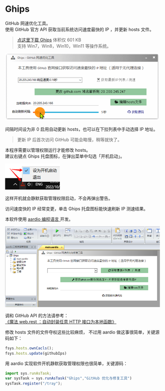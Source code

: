 # Ghips 
GitHub 网速优化工具。  
使用 GitHub 官方 API 获取当前系统访问速度最快的 IP ，并更新 hosts 文件。  

>[点这里下载 Ghips](https://github.com/aardio/Ghips/releases/download/1.2/Ghips1.2.7z) 体积仅 601 KB  
支持 Win7，Win8，Win10，Win11 等操作系统。  

![Ghips](./screenshots/Ghips1.gif)

间隔时间设为非 0 启用自动更新 hosts，也可以在下拉列表中手动选择 IP 地址。
>更新 IP 后首次访问 GitHub 可能会略慢，稍等就快了。 

本程序需要以管理权限运行才能修改 hosts。  
建议右键点 Ghips 托盘图标，在弹出菜单中勾选「开机启动」。

![Ghips](./screenshots/menu.png)

这样开机就会静默获取管理权限启动，不会再弹出警告。

访问速度快的 IP 经常变更，单击 Ghips 托盘图标能快速刷新 IP 测速结果。   

 
本软件使用 [aardio 编程语言 ](https://www.aardio.com) 开发。

![Ghips](./screenshots/Ghips.png)

调和 GitHub API 的方法请参考：  
[《魔法 web.rest ：自动封装任意 HTTP 接口为本地函数》](https://mp.weixin.qq.com/s/4mYRDnO49alwpQoBD_cILg)

修改 hosts 文件的文件夺权这些比较麻烦，
不过用 aardio 做这事很简单，关键源码如下：
```javascript
fsys.hosts.ownCacls();
fsys.hosts.update(githubIps)
```

用 aardio 实现软件开机静默获取管理权限也很简单，关键源码：
```javascript
import sys.runAsTask;
var sysTask = sys.runAsTask("Ghips","GitHub 优化与修复工具")
sysTask.register("/tray");
```